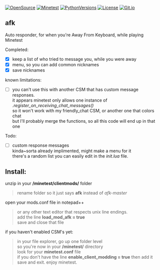 [![OpenSource](https://img.shields.io/badge/Open-Source-orange.svg)](https://github.com/doyousketch2)  [![Minetest](https://img.shields.io/badge/Download-Minetest-brightgreen.svg)](https://www.minetest.net)  [![PythonVersions](https://img.shields.io/badge/Lua-LuaJIT-blue.svg)](https://www.lua.org)  [![License](https://img.shields.io/badge/license-GPL-lightgrey.svg)](https://www.gnu.org/licenses/gpl-3.0.en.html)  [![Git.io](https://img.shields.io/badge/Git.io-fxYWo-233139.svg)](https://git.io/fxYWo) 


## afk  
Auto responder, for when you're Away From Keyboard, while playing Minetest

Completed:
- [x] keep a list of who tried to message you, while you were away
- [x] menu, so you can add common nicknames
- [x] save nicknames
 
known limitations:  
- [ ] you can't use this with another CSM that has custom message responses.  
  it appears minetest only allows one instance of  *.register_on_receiving_chat_messages()*  
  so it won't work with my friendly_chat CSM, or another one that colors chat    
  but I'll probably merge the functions, so all this code will end up in that one  

Todo:  
- [ ] custom response messages  
  kinda~sorta already implimented, might make a menu for it  
  there's a random list you can easily edit in the *init.lua* file.  

## Install:  
unzip in your **/minetest/clientmods/** folder  
> rename folder so it just says **afk** instead of *afk-master*  

open your mods.conf file in notepad++  
> or any other text editor that respects unix line endings.  
> add the line **load_mod_afk = true**  
> save and close that file

if you haven't enabled CSM's yet:
> in your file explorer, go up one folder level  
> so you're now in your **/minetest/** directory  
> look for your **minetest.conf** file  
> if you don't have the line **enable_client_modding = true** then add it  
> save and exit.  enjoy minetest.  

